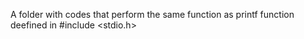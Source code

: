 A folder with codes that perform the same function as printf function deefined in #include <stdio.h>
